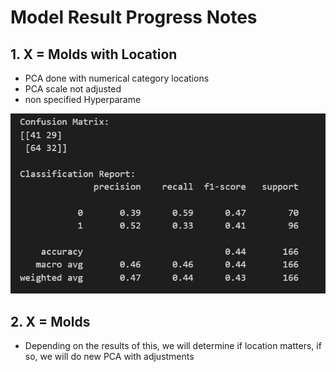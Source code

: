 # Model Result Progress Notes

## 1. X = Molds with Location 
- PCA done with numerical category locations
- PCA scale not adjusted
- non specified Hyperparame

![Alt text](image.png)

## 2. X = Molds
- Depending on the results of this, we will determine if location matters, if so, we will do new PCA with adjustments 

# 